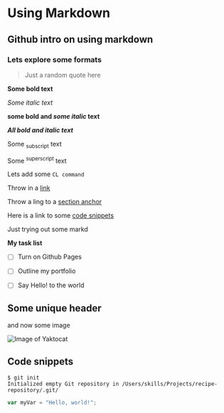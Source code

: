# Using Markdown 

## Github intro on using markdown

### Lets explore some formats

> Just a random quote here

**Some bold text**

_Some italic text_

**some bold and _some italic_ text**

***All bold and italic text***

Some <sub>subscript</sub> text

Some <sup>superscript</sup> text

Lets add some `CL command`

Throw in a [link](www.github.com)

Throw a ling to a [section anchor](#some-unique-header)

Here is a link to some [code snippets](#code-snippets)

Just trying out some markd

**My task list**
- [ ] Turn on Github Pages
- [ ] Outline my portfolio
- [ ] Say Hello! to the world


## Some unique header

and now some image

![Image of Yaktocat](https://octodex.github.com/images/yaktocat.png)

## Code snippets

```
$ git init
Initialized empty Git repository in /Users/skills/Projects/recipe-repository/.git/
```

``` javascript
var myVar = "Hello, world!";
```
